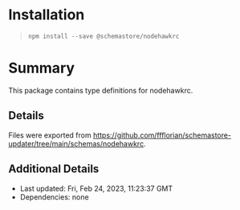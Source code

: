# Installation
> `npm install --save @schemastore/nodehawkrc`

# Summary
This package contains type definitions for nodehawkrc.

## Details
Files were exported from https://github.com/ffflorian/schemastore-updater/tree/main/schemas/nodehawkrc.

## Additional Details
* Last updated: Fri, Feb 24, 2023, 11:23:37 GMT
* Dependencies: none
